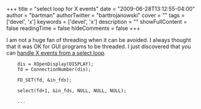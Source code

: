 +++
title = "select loop for X events"
date = "2009-06-28T13:12:55-04:00"
author = "bartman"
authorTwitter = "barttrojanowski"
cover = ""
tags = ['devel', 'x']
keywords = ['devel', 'x']
description = ""
showFullContent = false
readingTime = false
hideComments = false
+++

I am not a huge fan of threading when it can be avoided.  I always thought that it was OK for GUI programs to be threaded.
I just discovered that you can [handle X events from a select loop](http://www.linuxquestions.org/questions/programming-9/xnextevent-select-409355/#post2431345).

        dis = XOpenDisplay(DISPLAY);
        fd = ConnectionNumber(dis);

        FD_SET(fd, &in_fds);

        select(fd+1, &in_fds, NULL, NULL, NULL);

        ...